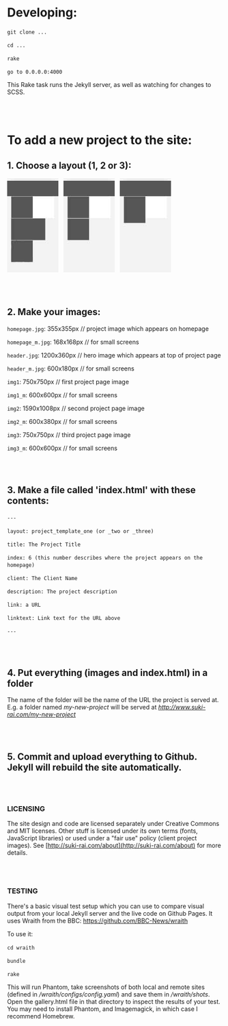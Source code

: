 # Developing:

`git clone ...`

`cd ...`

`rake`

`go to 0.0.0.0:4000`

This Rake task runs the Jekyll server, as well as watching for changes to SCSS.

<br /><br />

# To add a new project to the site:

## 1. Choose a layout (1, 2 or 3):

![image](img/template1.jpg)&nbsp;&nbsp;
![image](img/template2.jpg)&nbsp;&nbsp;
![image](img/template3.jpg)

<br /><br />

## 2. Make your images:

`homepage.jpg`: 355x355px // project image which appears on homepage

`homepage_m.jpg`: 168x168px // for small screens

`header.jpg`: 1200x360px // hero image which appears at top of project page

`header_m.jpg`: 600x180px // for small screens

`img1`: 750x750px // first project page image

`img1_m`: 600x600px // for small screens

`img2`: 1590x1008px // second project page image

`img2_m`: 600x380px // for small screens

`img3`: 750x750px // third project page image

`img3_m`: 600x600px // for small screens

<br /><br />

## 3. Make a file called 'index.html' with these contents:

`---`

`layout: project_template_one (or _two or _three)`

`title: The Project Title`

`index: 6 (this number describes where the project appears on the homepage)`

`client: The Client Name`

`description: The project description`

`link: a URL`

`linktext: Link text for the URL above`

`---`

<br /><br />

## 4. Put everything (images and index.html) in a folder

The name of the folder will be the name of the URL the project is served at. E.g. a folder named *my-new-project* will be served at *http://www.suki-rai.com/my-new-project*

<br /><br />

## 5. Commit and upload everything to Github. Jekyll will rebuild the site automatically.

<br /><br />

### LICENSING

The site design and code are licensed separately under Creative Commons and MIT licenses. Other stuff is licensed under its own terms (fonts, JavaScript libraries) or used under a "fair use" policy (client project images). See [http://suki-rai.com/about](http://suki-rai.com/about) for more details.

<br /><br />

### TESTING

There's a basic visual test setup which you can use to compare visual output from your local Jekyll server and the live code on Github Pages. It uses Wraith from the BBC: [https://github.com/BBC-News/wraith
](https://github.com/BBC-News/wraith)

To use it:

`cd wraith`

`bundle`

`rake`

This will run Phantom, take screenshots of both local and remote sites (defined in */wraith/configs/config.yaml*) and save them in */wraith/shots*. Open the gallery.html file in that directory to inspect the results of your test. You may need to install Phantom, and Imagemagick, in which case I recommend Homebrew.